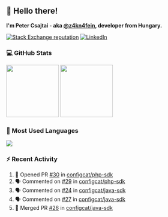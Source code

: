 ## 👋 Hello there!

**I'm Peter Csajtai - aka [@z4kn4fein](https://github.com/z4kn4fein), developer from Hungary.**

[![Stack Exchange reputation](https://img.shields.io/stackexchange/stackoverflow/r/8700582?color=orange&label=reputation&logo=stackoverflow&style=for-the-badge)](https://stackoverflow.com/users/8700582)
[![LinkedIn](https://img.shields.io/badge/linkedin-%230077B5.svg?style=for-the-badge&logo=linkedin&logoColor=white)](https://www.linkedin.com/in/csajtai-p%C3%A9ter-45395341/)

### 💻 GitHub Stats

<div>
  <img height="140px" src="https://github-readme-stats-pcsajtai.vercel.app/api?username=z4kn4fein&show_icons=true&hide_border=true&count_private=true&custom_title=Stats&theme=dracula&line_height=24&hide_title=true">
  <img height="140px" src="https://streak-stats.demolab.com?user=z4kn4fein&theme=dracula&hide_border=true">
  
</div>

### :toolbox: Most Used Languages

<img src="https://github-readme-stats-pcsajtai.vercel.app/api/top-langs/?username=z4kn4fein&theme=dracula&hide_border=true&layout=compact&langs_count=8&hide_title=true">

### :zap: Recent Activity

<!--START_SECTION:activity-->
1. 💪 Opened PR [#30](https://github.com/configcat/php-sdk/pull/30) in [configcat/php-sdk](https://github.com/configcat/php-sdk)
2. 🗣 Commented on [#29](https://github.com/configcat/php-sdk/issues/29) in [configcat/php-sdk](https://github.com/configcat/php-sdk)
3. 🗣 Commented on [#24](https://github.com/configcat/java-sdk/issues/24) in [configcat/java-sdk](https://github.com/configcat/java-sdk)
4. 🗣 Commented on [#27](https://github.com/configcat/java-sdk/issues/27) in [configcat/java-sdk](https://github.com/configcat/java-sdk)
5. 🎉 Merged PR [#26](https://github.com/configcat/java-sdk/pull/26) in [configcat/java-sdk](https://github.com/configcat/java-sdk)
<!--END_SECTION:activity-->
